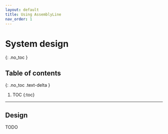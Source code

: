 ```yaml
---
layout: default
title: Using AssemblyLine
nav_order: 1
---
```


# System design
{: .no_toc }


## Table of contents
{: .no_toc .text-delta }

1. TOC
{:toc}

---

## Design

TODO